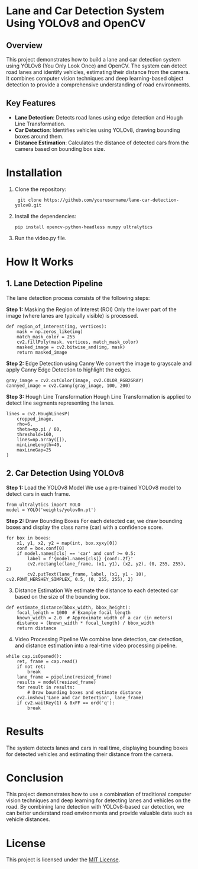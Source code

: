 # Lane and Car Detection System Using YOLOv8 and OpenCV
## Overview
This project demonstrates how to build a lane and car detection system using YOLOv8 (You Only Look Once) and OpenCV. The system can detect road lanes and identify vehicles, estimating their distance from the camera. It combines computer vision techniques and deep learning-based object detection to provide a comprehensive understanding of road environments.

## Key Features
- **Lane Detection**: Detects road lanes using edge detection and Hough Line Transformation.
- **Car Detection**: Identifies vehicles using YOLOv8, drawing bounding boxes around them.
- **Distance Estimation**: Calculates the distance of detected cars from the camera based on bounding box size.

# Installation
1. Clone the repository:
   ```
    git clone https://github.com/yourusername/lane-car-detection-yolov8.git
    ```
2. Install the dependencies:
   ```
   pip install opencv-python-headless numpy ultralytics
   ```
3. Run the video.py file.
   
# How It Works
## 1. Lane Detection Pipeline
The lane detection process consists of the following steps:

**Step 1:** Masking the Region of Interest (ROI)
Only the lower part of the image (where lanes are typically visible) is processed.
```
def region_of_interest(img, vertices):
    mask = np.zeros_like(img)
    match_mask_color = 255
    cv2.fillPoly(mask, vertices, match_mask_color)
    masked_image = cv2.bitwise_and(img, mask)
    return masked_image
```
**Step 2:** Edge Detection using Canny
We convert the image to grayscale and apply Canny Edge Detection to highlight the edges.
```
gray_image = cv2.cvtColor(image, cv2.COLOR_RGB2GRAY)
cannyed_image = cv2.Canny(gray_image, 100, 200)
```
**Step 3:** Hough Line Transformation
Hough Line Transformation is applied to detect line segments representing the lanes.
```
lines = cv2.HoughLinesP(
    cropped_image,
    rho=6,
    theta=np.pi / 60,
    threshold=160,
    lines=np.array([]),
    minLineLength=40,
    maxLineGap=25
)
```
## 2. Car Detection Using YOLOv8
**Step 1:** Load the YOLOv8 Model
We use a pre-trained YOLOv8 model to detect cars in each frame.
```
from ultralytics import YOLO
model = YOLO('weights/yolov8n.pt')
```
**Step 2:** Draw Bounding Boxes
For each detected car, we draw bounding boxes and display the class name (car) with a confidence score.
```
for box in boxes:
    x1, y1, x2, y2 = map(int, box.xyxy[0])
    conf = box.conf[0]
    if model.names[cls] == 'car' and conf >= 0.5:
        label = f'{model.names[cls]} {conf:.2f}'
        cv2.rectangle(lane_frame, (x1, y1), (x2, y2), (0, 255, 255), 2)
        cv2.putText(lane_frame, label, (x1, y1 - 10), cv2.FONT_HERSHEY_SIMPLEX, 0.5, (0, 255, 255), 2)
```
3. Distance Estimation
We estimate the distance to each detected car based on the size of the bounding box.
```
def estimate_distance(bbox_width, bbox_height):
    focal_length = 1000  # Example focal length
    known_width = 2.0  # Approximate width of a car (in meters)
    distance = (known_width * focal_length) / bbox_width
    return distance
```
4. Video Processing Pipeline
We combine lane detection, car detection, and distance estimation into a real-time video processing pipeline.
```
while cap.isOpened():
    ret, frame = cap.read()
    if not ret:
        break
    lane_frame = pipeline(resized_frame)
    results = model(resized_frame)
    for result in results:
        # Draw bounding boxes and estimate distance
    cv2.imshow('Lane and Car Detection', lane_frame)
    if cv2.waitKey(1) & 0xFF == ord('q'):
        break
```
# Results
The system detects lanes and cars in real time, displaying bounding boxes for detected vehicles and estimating their distance from the camera.

# Conclusion
This project demonstrates how to use a combination of traditional computer vision techniques and deep learning for detecting lanes and vehicles on the road. By combining lane detection with YOLOv8-based car detection, we can better understand road environments and provide valuable data such as vehicle distances.
# License
This project is licensed under the [MIT License](./LICENSE).
